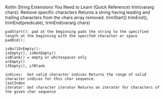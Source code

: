 Kotlin String Extensions You Need to Learn (Quick Reference)
	trim(vararg chars): Remove specific characters Returns a string having leading and trailing characters from the chars array removed.
	trimStart()
	trimEnd(), trimEnd(predicate), trimEnd(vararg chars)
	
	padStart(): pad at the beginning pads the string to the specified length at the beginning with the specifed character or space
	padEnd(): 

	isNullOrEmpty():
	isEmpty(), isNotEmpty()
	isBlank() = empty or whitespaces only
	orEmpty()
	ifEmpty(), ifBlank

	indices:  Get valid character indices Returns the range of valid character indices for this char sequence.
	lastIndex
	iterator: Get character iterator Returns an iterator for characters of the given char sequence